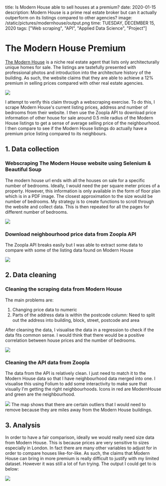 title: Is Modern House able to sell houses at a premium?
date: 2020-01-15
description: Modern House is a prime real estate broker but can it actually outperform on its listings compared to other agencies?
image: /static/pictures/modernhouse/output.png
time: TUESDAY, DECEMBER 15, 2020
tags: ["Web scraping", "API", "Applied Data Science", "Project"]

# The Modern House Premium

[The Modern House](https://www.themodernhouse.com) is a niche real estate agent that lists only architecturally unique homes for sale. The listings are tastefully presented with professional photos and introduction into the architecture history of the building. As such, the website claims that they are able to achieve a 12% premium in selling prices compared with other real estate agencies. 

<img class="responsive-img" src="static/dataloft.png">

I attempt to verify this claim through a webscraping exercise. To do this, I scrape Modern House's current listing prices, address and number of bedrooms from their website. I then use the Zoopla API to download price information of other house for sale around 0.5 mile radius of the Modern House listings to get a sense of average selling price of the neighbourhood. I then compare to see if the Modern House listings do actually have a premium price listing compared to its neighbours. 

## 1. Data collection

### Webscraping The Modern House website using Selenium & Beautiful Soup

The modern house url ends with all the houses on sale for a specific number of bedrooms. Ideally, I would need the per square meter prices of a property. However, this information is only available in the form of floor plan which is in a PDF image. The closest approximation to the size would be number of bedrooms. My strategy is to create functions to scroll through the website and collect data. This is then repeated for all the pages for different number of bedrooms. 

<img class="responsive-img" src='static/dataframe.jpg'>

### Download neighbourhood price data from Zoopla API
The Zoopla API breaks easily but I was able to extract some data to compare with some of the listing data found on Modern House

<img class="responsive-img" src='static/datazoopla.jpg'>


## 2. Data cleaning

### Cleaning the scraping data from Modern House
The main problems are:
1. Changing price data to numeric
2. Parts of the address data is within the postcode column: Need to split out the address into building, block, street, postcode and area

After cleaning the data, I visualise the data in a regression to check if the data fits common sense. I would think that there would be a positive correlation between house prices and the number of bedrooms. 

<img class="responsive-img" src='static/modernhousereg.png'>

### Cleaning the API data from Zoopla
The data from the API is relatively clean. I just need to match it to the Modern House data so that I have neighbourhood data merged into one. I visualise this using Folium to add some interactivity to make sure that visually I'm getting the right neighbourhoods. Icons in red are ModernHouse and green are the neighbourhood. 

<img class="responsive-img" src='static/folium.jpg'>
The map shows that there are certain outliers that I would need to remove because they are miles away from the Modern House buildings. 

## 3. Analysis
In order to have a fair comparison, ideally we would really need size data from Modern House. This is because prices are very sensitive to sizes especially in London. In fact there are many other variables to adjust for in order to compare houses like-for-like. As such, the claims that Modern House can bring in more premium is really difficult to justify with my limited dataset. However it was still a lot of fun trying. The output I could get to is below:

<img class="responsive-img" src='static/output.png'>



